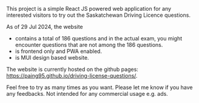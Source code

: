 This project is a simple React JS powered web application for any interested visitors to try out the Saskatchewan Driving Licence questions.

As of 29 Jul 2024, the website 

- contains a total of 186 questions and in the actual exam, you might encounter questions that are not among the 186 questions.
- is frontend only and PWA enabled.
- is MUI design based website.

The website is currently hosted on the github pages: https://paing95.github.io/driving-license-questions/.

Feel free to try as many times as you want. Please let me know if you have any feedbacks. Not intended for any commercial usage e.g. ads.
